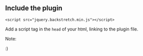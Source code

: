 ## Include the plugin

    <script src="jquery.backstretch.min.js"></script>

Add a script tag in the `head` of your html, linking to the plugin file.



Note:

:)